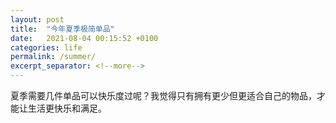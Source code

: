 ```yaml
---
layout: post
title:  "今年夏季极简单品"
date:   2021-08-04 00:15:52 +0100
categories: life
permalink: /summer/
excerpt_separator: <!--more-->
---
```


夏季需要几件单品可以快乐度过呢？我觉得只有拥有更少但更适合自己的物品，才能让生活更快乐和满足。

<!--more-->

